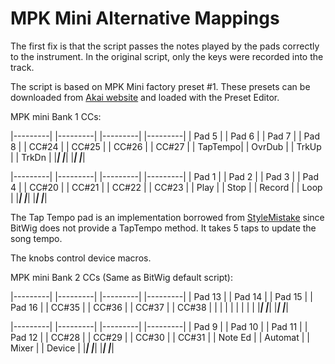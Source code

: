 
# MPK Mini Alternative Mappings

The first fix is that the script passes the notes played by the pads correctly to the instrument. In the original script, only the keys were recorded into the track.

The script is based on MPK Mini factory preset #1. These presets can be downloaded from [Akai website][akai] and loaded with the Preset Editor.

MPK mini Bank 1 CCs:

|---------|     |---------|     |---------|     |---------|
|  Pad 5  |     |  Pad 6  |     |  Pad 7  |     |  Pad 8  |
|  CC#24  |     |  CC#25  |     |  CC#26  |     |  CC#27  |
| TapTempo|     |  OvrDub |     |  TrkUp  |     |  TrkDn  |
|_________|     |_________|     |_________|     |_________|

|---------|     |---------|     |---------|     |---------|
|  Pad 1  |     |  Pad 2  |     |  Pad 3  |     |  Pad 4  |
|  CC#20  |     |  CC#21  |     |  CC#22  |     |  CC#23  |
|  Play   |     |  Stop   |     |  Record |     |  Loop   |
|_________|     |_________|     |_________|     |_________|

The Tap Tempo pad is an implementation borrowed from [StyleMistake][sm] since BitWig does not provide a TapTempo method. It takes 5 taps to update the song tempo.

The knobs control device macros.

MPK mini Bank 2 CCs (Same as BitWig default script):

|---------|     |---------|     |---------|     |---------|
|  Pad 13 |     |  Pad 14 |     |  Pad 15 |     |  Pad 16 |
|  CC#35  |     |  CC#36  |     |  CC#37  |     |  CC#38  |
|         |     |         |     |         |     |         |
|_________|     |_________|     |_________|     |_________|

|---------|     |---------|     |---------|     |---------|
|  Pad 9  |     |  Pad 10 |     |  Pad 11 |     |  Pad 12 |
|  CC#28  |     |  CC#29  |     |  CC#30  |     |  CC#31  |
| Note Ed |     | Automat |     |  Mixer  |     |  Device |
|_________|     |_________|     |_________|     |_________|

[sm]: https://github.com/stylemistake
[akai]: http://www.akaipro.com/product/mpkmini#downloads

